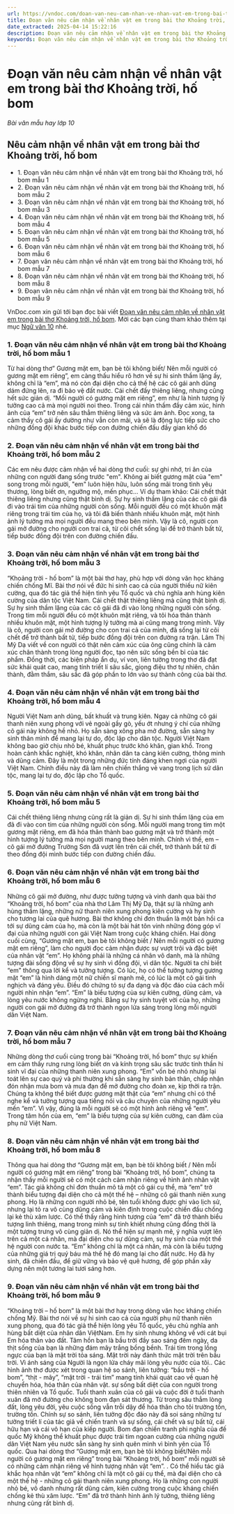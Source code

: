 ```yaml
---
url: https://vndoc.com/doan-van-neu-cam-nhan-ve-nhan-vat-em-trong-bai-tho-khoang-troi-ho-bom-287048
title: Đoạn văn nêu cảm nhận về nhân vật em trong bài thơ Khoảng trời, hố bom - Bài văn mẫu hay lớp 10 - VnDoc.com
date_extracted: 2025-04-14 15:22:16
description: Đoạn văn nêu cảm nhận về nhân vật em trong bài thơ Khoảng trời, hố bom được VnDoc.com sưu tầm và xin gửi tới bạn đọc cùng tham khảo.
keywords: Đoạn văn nêu cảm nhận về nhân vật em trong bài thơ Khoảng trời hố bom,cảm nhận về nhân vật em trong bài thơ Khoảng trời hố bom,ngữ văn 10 Cánh diều,văn 10,văn mẫu lớp 10 Cánh diều,văn mẫu 10,cảm nhận về nhân vật em,khoảng trời hố bom,Viết đoạn văn cảm nhận nhân vật em trong Khoảng trời hố bom,dàn ý cảm nhận về nhân vật em trong bài thơ Khoảng trời hố bom
---
```


# Đoạn văn nêu cảm nhận về nhân vật em trong bài thơ Khoảng trời, hố bom
 _Bài văn mẫu hay lớp 10_
## Nêu cảm nhận về nhân vật em trong bài thơ Khoảng trời, hố bom
  * 1\. Đoạn văn nêu cảm nhận về nhân vật em trong bài thơ Khoảng trời, hố bom mẫu 1
  * 2\. Đoạn văn nêu cảm nhận về nhân vật em trong bài thơ Khoảng trời, hố bom mẫu 2
  * 3\. Đoạn văn nêu cảm nhận về nhân vật em trong bài thơ Khoảng trời, hố bom mẫu 3
  * 4\. Đoạn văn nêu cảm nhận về nhân vật em trong bài thơ Khoảng trời, hố bom mẫu 4
  * 5\. Đoạn văn nêu cảm nhận về nhân vật em trong bài thơ Khoảng trời, hố bom mẫu 5
  * 6\. Đoạn văn nêu cảm nhận về nhân vật em trong bài thơ Khoảng trời, hố bom mẫu 6
  * 7\. Đoạn văn nêu cảm nhận về nhân vật em trong bài thơ Khoảng trời, hố bom mẫu 7
  * 8\. Đoạn văn nêu cảm nhận về nhân vật em trong bài thơ Khoảng trời, hố bom mẫu 8
  * 9\. Đoạn văn nêu cảm nhận về nhân vật em trong bài thơ Khoảng trời, hố bom mẫu 9

VnDoc.com xin gửi tới bạn đọc bài viết [Đoạn văn nêu cảm nhận về nhân vật em trong bài thơ Khoảng trời, hố bom](<https://vndoc.com/doan-van-neu-cam-nhan-ve-nhan-vat-em-trong-bai-tho-khoang-troi-ho-bom-287048>). Mời các bạn cùng tham khảo thêm tại mục [Ngữ văn 10](<https://vndoc.com/ngu-van-lop10>) nhé.
### 1\. Đoạn văn nêu cảm nhận về nhân vật em trong bài thơ Khoảng trời, hố bom mẫu 1
Từ hai dòng thơ” Gương mặt em, bạn bè tôi không biết/ Nên mỗi người có gương mặt em riêng”, em càng thấu hiểu rõ hơn về sự hi sinh thầm lặng ấy, không chỉ là “em”, mà nó còn đại diện cho cả thế hệ các cô gái anh dũng dám đứng lên, ra đi bảo vệ đất nước. Cái chết đấy thiêng liêng, nhưng cũng hết sức giản dị. “Mối người có gương mặt em riêng”, em như là hình tượng lý tưởng cao cả mà mọi người noi theo. Trong cái nhìn thấm đầy cảm xúc, hình ảnh của “em” trở nên sâu thẳm thiêng liêng và sức ám ảnh. Đọc xong, ta cảm thấy cô gái ấy dường như vẫn còn mãi, và sẽ là động lực tiếp sức cho những đồng đội khác bước tiếp con đường chiến đấu đầy gian khổ đó
### 2\. Đoạn văn nêu cảm nhận về nhân vật em trong bài thơ Khoảng trời, hố bom mẫu 2
Các em nêu được cảm nhận về hai dòng thơ cuối: sự ghi nhớ, tri ân của những con người đang sống trước "em". Không ai biết gương mặt của "em" song trong mỗi người, "em" luôn hiện hữu, luôn sống mãi trong tình yêu thương, lòng biết ơn, ngưỡng mộ, mến phục…
Ví dụ tham khảo: Cái chết thật thiêng liêng nhưng cũng thật bình dị. Sự hy sinh thầm lặng của các cô gái đã đi vào trái tim của những người còn sống. Mỗi người đều có một khuôn mặt riêng trong trái tim của họ, và tôi đã biến thành nhiều khuôn mặt, một hình ảnh lý tưởng mà mọi người đều mang theo bên mình. Vậy là cô, người con gái mở đường cho người con trai cả, từ cõi chết sống lại để trở thành bất tử, tiếp bước đồng đội trên con đường chiến đấu.
### 3\. Đoạn văn nêu cảm nhận về nhân vật em trong bài thơ Khoảng trời, hố bom mẫu 3
“Khoảng trời - hố bom” là một bài thơ hay, phù hợp với dòng văn học kháng chiến chống Mĩ. Bài thơ nói về đức hi sinh cao cả của người thiếu nữ kiên cường, qua đó tác giả thể hiện tình yêu Tổ quốc và chủ nghĩa anh hùng kiên cường của dân tộc Việt Nam. Cái chết thật thiêng liêng mà cũng thật bình dị. Sự hy sinh thầm lặng của các cô gái đã đi vào lòng những người còn sống. Trong tim mỗi người đều có một khuôn mặt riêng, và tôi hóa thân thành nhiều khuôn mặt, một hình tượng lý tưởng mà ai cũng mang trong mình. Vậy là cô, người con gái mở đường cho con trai cả của mình, đã sống lại từ cõi chết để trở thành bất tử, tiếp bước đồng đội trên con đường ra trận. Lâm Thị Mỹ Dạ viết về con người có thật nên cảm xúc của ông cũng chính là cảm xúc chân thành trong lòng người đọc, tạo nên sức sống bền bỉ của tác phẩm. Đồng thời, các biện pháp ẩn dụ, ví von, liên tưởng trong thơ đã đạt sức khái quát cao, mang tính triết lí sâu sắc, giọng điệu thơ tự nhiên, chân thành, đằm thắm, sâu sắc đã góp phần to lớn vào sự thành công của bài thơ.
### 4\. Đoạn văn nêu cảm nhận về nhân vật em trong bài thơ Khoảng trời, hố bom mẫu 4
Người Việt Nam anh dũng, bất khuất và trung kiên. Ngay cả những cô gái thanh niên xung phong với vẻ ngoài gầy gò, yếu ớt nhưng ý chí của những cô gái này không hề nhỏ. Họ sẵn sàng xông pha mở đường, sẵn sàng hy sinh thân mình để mang lại tự do, độc lập cho dân tộc. Người Việt Nam không bao giờ chịu nhỏ bé, khuất phục trước khó khăn, gian khổ. Trong hoàn cảnh khắc nghiệt, khó khăn, nhân dân ta càng kiên cường, thông minh và dũng cảm. Đây là một trong những đức tính đáng khen ngợi của người Việt Nam. Chính điều này đã làm nên chiến thắng vẻ vang trong lịch sử dân tộc, mang lại tự do, độc lập cho Tổ quốc.
### 5\. Đoạn văn nêu cảm nhận về nhân vật em trong bài thơ Khoảng trời, hố bom mẫu 5
Cái chết thiêng liêng nhưng cũng rất là giản dị. Sự hi sinh thầm lặng của em đã đi vào con tim của những người còn sống. Mỗi người mang trong tim một gương mặt riêng, em đã hóa thân thành bao gương mặt và trở thành một hình tượng lý tưởng mà mọi người mang theo bên mình. Chính vì thế, em – cô gái mở đường Trường Sơn đã vượt lên trên cái chết, trở thành bất tử đi theo đồng đội mình bước tiếp con đường chiến đấu.
### 6\. Đoạn văn nêu cảm nhận về nhân vật em trong bài thơ Khoảng trời, hố bom mẫu 6
Những cô gái mở đường, như được tưởng tượng và vinh danh qua bài thơ “Khoảng trời, hố bom” của nhà thơ Lâm Thị Mỹ Dạ, thật sự là những anh hùng thầm lặng, những nữ thanh niên xung phong kiên cường và hy sinh cho tương lai của quê hương. Bài thơ không chỉ đơn thuần là một bản hồi ca tới sự dũng cảm của họ, mà còn là một bài hát tôn vinh những đóng góp vĩ đại của những người con gái Việt Nam trong cuộc kháng chiến.
Hai dòng cuối cùng, “Gương mặt em, bạn bè tôi không biết / Nên mỗi người có gương mặt em riêng”, làm cho người đọc cảm nhận được sự vượt trội và đặc biệt của nhân vật “em”. Họ không phải là những cá nhân vô danh, mà là những tượng đài sống động về sự hy sinh vì đồng đội, vì dân tộc.
Người ta chỉ biết “em” thông qua lời kể và tưởng tượng. Có lúc, họ có thể tưởng tượng gương mặt “em” là hình dáng một nữ chiến sĩ mạnh mẽ, có lúc là một cô gái tinh nghịch và đáng yêu. Điều đó chứng tỏ sự đa dạng và độc đáo của cách mỗi người nhìn nhận “em”.
“Em” là biểu tượng của sự kiên cường, dũng cảm, và lòng yêu nước không ngừng nghỉ. Bằng sự hy sinh tuyệt vời của họ, những người con gái mở đường đã trở thành ngọn lửa sáng trong lòng mỗi người dân Việt Nam.
### 7\. Đoạn văn nêu cảm nhận về nhân vật em trong bài thơ Khoảng trời, hố bom mẫu 7
Những dòng thơ cuối cùng trong bài “Khoảng trời, hố bom” thực sự khiến em cảm thấy rưng rưng lòng biết ơn và kính trọng sâu sắc trước tinh thần hi sinh vĩ đại của những thanh niên xung phong. “Em” vốn bé nhỏ nhưng lại toát lên sự cao quý và phi thường khi sẵn sàng hy sinh bản thân, chấp nhận đón nhận mưa bom và mưa đạn để mở đường cho đoàn xe, kịp thời ra trận. Chúng ta không thể biết được gương mặt thật của “em” nhưng chỉ có thể nghe kể và tưởng tượng qua tiếng nói và câu chuyện của những người yêu mến “em”. Vì vậy, đúng là mỗi người sẽ có một hình ảnh riêng về “em”. Trong tâm hồn của em, “em” là biểu tượng của sự kiên cường, can đảm của phụ nữ Việt Nam.
### 8\. Đoạn văn nêu cảm nhận về nhân vật em trong bài thơ Khoảng trời, hố bom mẫu 8
Thông qua hai dòng thơ “Gương mặt em, bạn bè tôi không biết / Nên mỗi người có gương mặt em riêng” trong bài “Khoảng trời, hố bom”, chúng ta nhận thấy mỗi người sẽ có một cách cảm nhận riêng về hình ảnh nhân vật “em”. Tác giả không chỉ đơn thuần mô tả một cô gái cụ thể, mà “em” trở thành biểu tượng đại diện cho cả một thế hệ – những cô gái thanh niên xung phong. Họ là những con người nhỏ bé, tên tuổi không được ghi vào lịch sử, nhưng lại tỏ ra vô cùng dũng cảm và kiên định trong cuộc chiến đấu chống lại kẻ thù xâm lược. Có thể thấy rằng hình tượng của “em” đã trở thành biểu tượng linh thiêng, mang trong mình sự tinh khiết nhưng cũng đồng thời là một tượng trưng vô cùng giản dị. Nó thể hiện sự mạnh mẽ, ý nghĩa vượt lên trên cả một cá nhân, mà đại diện cho sự dũng cảm, sự hy sinh của một thế hệ người con nước ta. “Em” không chỉ là một cá nhân, mà còn là biểu tượng của những giá trị quý báu mà thế hệ đó mang lại cho đất nước. Họ đã hy sinh, đã chiến đấu, để giữ vững và bảo vệ quê hương, để góp phần xây dựng nên một tương lai tươi sáng hơn.
### 9\. Đoạn văn nêu cảm nhận về nhân vật em trong bài thơ Khoảng trời, hố bom mẫu 9
“Khoảng trời – hố bom” là một bài thơ hay trong dòng văn học kháng chiến chống Mỹ. Bài thơ nói về sự hi sinh cao cả của người phụ nữ thanh niên xung phong, qua đó tác giả thể hiện lòng yêu Tổ quốc, yêu chủ nghĩa anh hùng bất diệt của nhân dân ViệtNam. Em hy sinh nhưng không về với cát bụi Em hóa thân vào đất. Tâm hồn bạn là bầu trời đầy sao sáng đêm ngày, da thịt sống của bạn là những đám mây trắng bồng bềnh. Trái tim trong lồng ngực của bạn là mặt trời tỏa sáng. Mặt trời này đánh thức mặt trời trên bầu trời. Vì ánh sáng của Người là ngọn lửa cháy mãi lòng yêu nước của tôi.. Các hình ảnh thơ được xét trong quan hệ so sánh, liên tưởng: “bầu trời - hố bom”, “thịt - mây”, “mặt trời - trái tim” mang tính khái quát cao về quan hệ chuyển hóa, hóa thân của nhân vật. sự sống bất diệt của con người trong thiên nhiên và Tổ quốc. Tuổi thanh xuân của cô gái và cuộc đời ở tuổi thanh xuân đã mở đường cho không bom đạn sát thương. Từ trong sâu thẳm lòng đất, lòng yêu đời, yêu cuộc sống vẫn trỗi dậy để hóa thân cho tôi trường tồn, trường tồn. Chính sự so sánh, liên tưởng độc đáo này đã soi sáng những tư tưởng triết lí của tác giả về chiến tranh và sự sống, cái chết và sự bất tử, cái hữu hạn và cái vô hạn của kiếp người. Bom đạn chiến tranh phi nghĩa của đế quốc Mỹ không thể khuất phục được trái tim ngoan cường của những người dân Việt Nam yêu nước sẵn sàng hy sinh quên mình vì bình yên của Tổ quốc. Qua hai dòng thơ “Gương mặt em, bạn bè tôi không biết/Nên mỗi người có gương mặt em riêng” trong bài “Khoảng trời, hố bom” mỗi người sẽ có những cảm nhận riêng về hình tượng nhân vật “em”. . Có thể hiểu tác giả khắc họa nhân vật “em” không chỉ là một cô gái cụ thể, mà đại diện cho cả một thế hệ - những cô gái thanh niên xung phong. Họ là những con người nhỏ bé, vô danh nhưng rất dũng cảm, kiên cường trong cuộc kháng chiến chống kẻ thù xâm lược. “Em” đã trở thành hình ảnh lý tưởng, thiêng liêng nhưng cũng rất bình dị.
